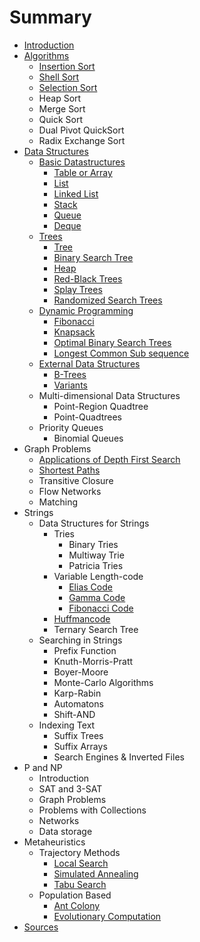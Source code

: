 # Summary

* [Introduction](README.md)
* [Algorithms](algorithms.md)
  * [Insertion Sort](algorithms/insertion-sort.md)
  * [Shell Sort](algorithms/shell-sort.md)
  * [Selection Sort](algorithms/selection-sort.md)
  * Heap Sort
  * Merge Sort
  * Quick Sort
  * Dual Pivot QuickSort
  * Radix Exchange Sort
* [Data Structures](data-structures.md)
  * [Basic Datastructures](datastructures/dynamic_programming/basic-datastructures.md)
    * [Table or Array](datastructures/dynamic_programming/basic-datastructures/table-or-array.md)
    * [List](datastructures/dynamic_programming/basic-datastructures/list.md)
    * [Linked List](datastructures/dynamic_programming/basic-datastructures/linked-list.md)
    * [Stack](datastructures/dynamic_programming/basic-datastructures/stack.md)
    * [Queue](datastructures/dynamic_programming/basic-datastructures/queue.md)
    * [Deque](datastructures/dynamic_programming/basic-datastructures/deque.md)
  * [Trees](datastructures/dynamic_programming/trees.md)
    * [Tree](datastructures/trees/basics.md)
    * [Binary Search Tree](datastructures/trees/binary-search-tree.md)
    * [Heap](datastructures/trees/heap.md)
    * [Red-Black Trees](datastructures/trees/red_black.md)
    * [Splay Trees](datastructures/trees/splay.md)
    * [Randomized Search Trees](datastructures/trees/randomized_search.md)
  * [Dynamic Programming](datastructures/dynamic_programming/dynamic_programming.md)
    * [Fibonacci](datastructures/dynamic_programming/example_fibonacci.md)
    * [Knapsack](datastructures/dynamic_programming/example_knapsack.md)
    * [Optimal Binary Search Trees](datastructures/dynamic_programming/example_optimal_binary_search_trees.md)
    * [Longest Common Sub sequence](datastructures/dynamic_programming/example_longest_common_sub_sequence.md)
  * [External Data Structures](datastructures/external_datastructures/external-data-structures.md)
    * [B-Trees](datastructures/external_datastructures/b_trees.md)
    * [Variants](datastructures/external_datastructures/variants.md)
  * Multi-dimensional Data Structures
    * Point-Region Quadtree
    * Point-Quadtrees
  * Priority Queues
    * Binomial Queues
* Graph Problems
  * [Applications of Depth First Search](applications-of-depth-first-search.md)
  * [Shortest Paths](shortest-paths.md)
  * Transitive Closure
  * Flow Networks
  * Matching
* Strings
  * Data Structures for Strings
    * Tries
      * Binary Tries
      * Multiway Trie
      * Patricia Tries
    * Variable Length-code
      * [Elias Code](strings/variable_length_code/elias.md)
      * [Gamma Code](strings/variable_length_code/gamma.md)
      * [Fibonacci Code](strings/variable_length_code/fibonacci.md)
    * [Huffmancode](strings/huffmancode.md)
    * Ternary Search Tree
  * Searching in Strings
    * Prefix Function
    * Knuth-Morris-Pratt
    * Boyer-Moore
    * Monte-Carlo Algorithms
    * Karp-Rabin
    * Automatons
    * Shift-AND
  * Indexing Text
    * Suffix Trees
    * Suffix Arrays
    * Search Engines & Inverted Files
* P and NP
  * Introduction
  * SAT and 3-SAT
  * Graph Problems
  * Problems with Collections
  * Networks
  * Data storage
* Metaheuristics
  * Trajectory Methods
    * [Local Search](heuristics/trajectory_methods_basic_local_search.md)
    * [Simulated Annealing](heuristics/trajectory_methods_simulated_annealing.md)
    * [Tabu Search](heuristics/trajectory_methods_tabu_search.md)
  * Population Based
    * [Ant Colony](heuristics/population_based_ant_colony.md)
    * [Evolutionary Computation](heuristics/population_based_evolutionary_computation.md)
* [Sources](sources.md)

